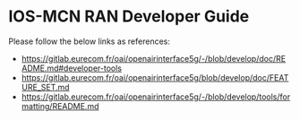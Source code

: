 # IOS-MCN RAN Developer Guide

Please follow the below links as references:
- https://gitlab.eurecom.fr/oai/openairinterface5g/-/blob/develop/doc/README.md#developer-tools
- https://gitlab.eurecom.fr/oai/openairinterface5g/blob/develop/doc/FEATURE_SET.md
- https://gitlab.eurecom.fr/oai/openairinterface5g/-/blob/develop/tools/formatting/README.md 

